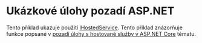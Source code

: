 # <a name="aspnet-background-tasks-sample"></a>Ukázkové úlohy pozadí ASP.NET

Tento příklad ukazuje použití [IHostedService](https://docs.microsoft.com/dotnet/api/microsoft.extensions.hosting.ihostedservice). Tento příklad znázorňuje funkce popsané v [pozadí úlohy s hostované služby v ASP.NET Core](https://docs.microsoft.com/aspnet/core/fundamentals/host/hosted-services) tématu.
